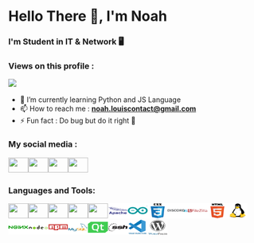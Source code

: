 # Hello There 👋, I'm Noah
### I'm Student in IT & Network 🖥️

### Views on this profile : 
![](https://komarev.com/ghpvc/?username=macaroftv&label=Profile%20views&color=0e75b6&style=flat)

- 🌱 I’m currently learning Python and JS Language
- 📫 How to reach me : **noah.louiscontact@gmail.com**
- ⚡ Fun fact : Do bug but do it right 🦠

### My social media :
<a href="https://discordapp.com/users/228100207965896707" target="blank"><img src="https://raw.githubusercontent.com/rahuldkjain/github-profile-readme-generator/master/src/images/icons/Social/discord.svg" height="30" width="40"/></a><a href="https://www.linkedin.com/in/noah-louis-747098229/" target="blank"><img src="https://raw.githubusercontent.com/rahuldkjain/github-profile-readme-generator/master/src/images/icons/Social/linked-in-alt.svg" height="30" width="40"/></a><a href="https://twitch.tv/macaroftv" target="blank"><img src="https://raw.githubusercontent.com/rahuldkjain/github-profile-readme-generator/master/src/images/icons/Social/twitch.svg" height="30" width="40"/></a><a href="https://twitter.com/lcds_macaroftv" target="blank"><img src="https://raw.githubusercontent.com/rahuldkjain/github-profile-readme-generator/master/src/images/icons/Social/twitter-alt.svg" height="30" width="40"/></a>

### Languages and Tools: 
<a href="https://www.w3schools.com/cpp/" target="blank"><img src="https://raw.githubusercontent.com/rahuldkjain/github-profile-readme-generator/master/src/images/icons/ProgrammingLanguages/cpp.svg" height="30" width="40"></a><a href="https://www.java.com/fr/" target="blank"><img src="https://raw.githubusercontent.com/rahuldkjain/github-profile-readme-generator/master/src/images/icons/ProgrammingLanguages/java.svg" height="30" width="40"></a><a href="https://developer.mozilla.org/fr/docs/Web/JavaScript" target="blank"><img src="https://raw.githubusercontent.com/rahuldkjain/github-profile-readme-generator/master/src/images/icons/ProgrammingLanguages/javascript.svg" height="30" width="40"></a><a href="https://www.php.net/" target="blank"><img src="https://raw.githubusercontent.com/rahuldkjain/github-profile-readme-generator/master/src/images/icons/ProgrammingLanguages/php.svg" height="30" width="40"></a><a href="https://www.python.org/" target="blank"><img src="https://raw.githubusercontent.com/rahuldkjain/github-profile-readme-generator/master/src/images/icons/ProgrammingLanguages/python.svg" height="30" width="40"></a><a href="https://httpd.apache.org/" target="blank"><img src="https://raw.githubusercontent.com/devicons/devicon/master/icons/apache/apache-line-wordmark.svg" height="30" width="40"></a><a href="https://www.arduino.cc/" target="blank"><img src="https://raw.githubusercontent.com/devicons/devicon/master/icons/arduino/arduino-original.svg" height="30" width="40"></a><a href="https://developer.mozilla.org/fr/docs/Web/CSS" target="blank"><img src="https://raw.githubusercontent.com/devicons/devicon/master/icons/css3/css3-original-wordmark.svg" height="30" width="40"></a><a href="https://discord.js.org/#/" target="blank"><img src="https://raw.githubusercontent.com/devicons/devicon/master/icons/discordjs/discordjs-original-wordmark.svg" height="30" width="40"></a><a href="https://filezilla-project.org/" target="blank"><img src="https://raw.githubusercontent.com/devicons/devicon/master/icons/filezilla/filezilla-plain-wordmark.svg" height="30" width="40"></a><a href="https://developer.mozilla.org/fr/docs/Web/HTML" target="blank"><img src="https://raw.githubusercontent.com/devicons/devicon/master/icons/html5/html5-original-wordmark.svg" height="30" width="40"></a><a href="https://www.linux.org/" target="blank"><img src="https://raw.githubusercontent.com/devicons/devicon/master/icons/linux/linux-original.svg" height="30" width="40"></a><a href="https://www.nginx.com/" target="blank"><img src="https://raw.githubusercontent.com/devicons/devicon/master/icons/nginx/nginx-original.svg" height="30" width="40"></a><a href="https://nodejs.org/en/" target="blank"><img src="https://raw.githubusercontent.com/devicons/devicon/master/icons/nodejs/nodejs-original-wordmark.svg" height="30" width="40"></a><a href="https://www.npmjs.com/" target="blank"><img src="https://raw.githubusercontent.com/devicons/devicon/master/icons/npm/npm-original-wordmark.svg" height="30" width="40"></a><a href="https://www.mysql.com/fr/" target="blank"><img src="https://raw.githubusercontent.com/devicons/devicon/master/icons/mysql/mysql-original-wordmark.svg" height="30" width="40"></a><a href="https://www.qt.io/" target="blank"><img src="https://raw.githubusercontent.com/devicons/devicon/master/icons/qt/qt-original.svg" height="30" width="40"></a><a href="https://www.openssh.com/manual.html" target="blank"><img src="https://raw.githubusercontent.com/devicons/devicon/master/icons/ssh/ssh-original-wordmark.svg" height="30" width="40"></a><a href="https://code.visualstudio.com/" target="blank"><img src="https://raw.githubusercontent.com/devicons/devicon/master/icons/vscode/vscode-original-wordmark.svg" height="30" width="40"></a><a href="https://wordpress.com/fr/" target="blank"><img src="https://raw.githubusercontent.com/devicons/devicon/master/icons/wordpress/wordpress-original.svg" height="30" width="40"></a>
